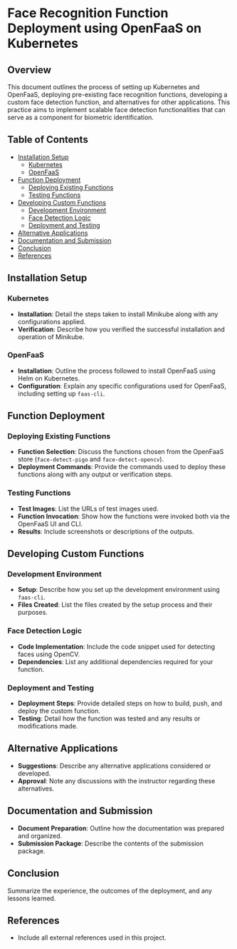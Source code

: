 # Face Recognition Function Deployment using OpenFaaS on Kubernetes

## Overview
This document outlines the process of setting up Kubernetes and OpenFaaS, deploying pre-existing face recognition functions, developing a custom face detection function, and alternatives for other applications. This practice aims to implement scalable face detection functionalities that can serve as a component for biometric identification.

## Table of Contents
- [Installation Setup](#installation-setup)
  - [Kubernetes](#kubernetes)
  - [OpenFaaS](#openfaas)
- [Function Deployment](#function-deployment)
  - [Deploying Existing Functions](#deploying-existing-functions)
  - [Testing Functions](#testing-functions)
- [Developing Custom Functions](#developing-custom-functions)
  - [Development Environment](#development-environment)
  - [Face Detection Logic](#face-detection-logic)
  - [Deployment and Testing](#deployment-and-testing)
- [Alternative Applications](#alternative-applications)
- [Documentation and Submission](#documentation-and-submission)
- [Conclusion](#conclusion)
- [References](#references)

## Installation Setup

### Kubernetes
- **Installation**: Detail the steps taken to install Minikube along with any configurations applied.
- **Verification**: Describe how you verified the successful installation and operation of Minikube.

### OpenFaaS
- **Installation**: Outline the process followed to install OpenFaaS using Helm on Kubernetes.
- **Configuration**: Explain any specific configurations used for OpenFaaS, including setting up `faas-cli`.

## Function Deployment

### Deploying Existing Functions
- **Function Selection**: Discuss the functions chosen from the OpenFaaS store (`face-detect-pigo` and `face-detect-opencv`).
- **Deployment Commands**: Provide the commands used to deploy these functions along with any output or verification steps.

### Testing Functions
- **Test Images**: List the URLs of test images used.
- **Function Invocation**: Show how the functions were invoked both via the OpenFaaS UI and CLI.
- **Results**: Include screenshots or descriptions of the outputs.

## Developing Custom Functions

### Development Environment
- **Setup**: Describe how you set up the development environment using `faas-cli`.
- **Files Created**: List the files created by the setup process and their purposes.

### Face Detection Logic
- **Code Implementation**: Include the code snippet used for detecting faces using OpenCV.
- **Dependencies**: List any additional dependencies required for your function.

### Deployment and Testing
- **Deployment Steps**: Provide detailed steps on how to build, push, and deploy the custom function.
- **Testing**: Detail how the function was tested and any results or modifications made.

## Alternative Applications
- **Suggestions**: Describe any alternative applications considered or developed.
- **Approval**: Note any discussions with the instructor regarding these alternatives.

## Documentation and Submission
- **Document Preparation**: Outline how the documentation was prepared and organized.
- **Submission Package**: Describe the contents of the submission package.

## Conclusion
Summarize the experience, the outcomes of the deployment, and any lessons learned.

## References
- Include all external references used in this project.
